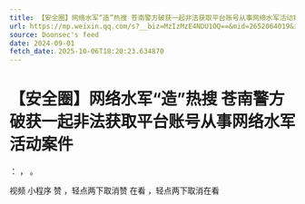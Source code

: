 ```yaml
---
title: 【安全圈】网络水军“造”热搜 苍南警方破获一起非法获取平台账号从事网络水军活动案件
url: https://mp.weixin.qq.com/s?__biz=MzIzMzE4NDU1OQ==&mid=2652064019&idx=3&sn=80a6c623af2f84f893b21777ca9bd9d1
source: Doonsec's feed
date: 2024-09-01
fetch_date: 2025-10-06T18:20:23.634870
---
```


# 【安全圈】网络水军“造”热搜 苍南警方破获一起非法获取平台账号从事网络水军活动案件

：
，
。

视频
小程序
赞
，轻点两下取消赞
在看
，轻点两下取消在看